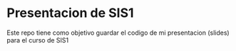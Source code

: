 # Presentacion de SIS1

Este repo tiene como objetivo guardar el codigo de mi presentacion (slides) para el curso de SIS1
